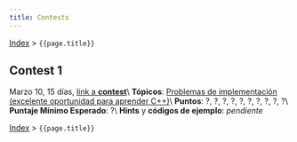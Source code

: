 ```yaml
---
title: Contests
---
```


[Index](index) > ```{{page.title}}```

## Contest 1
Marzo 10, 15 días, [link a **contest**](https://vjudge.net/contest/484066)\\
**Tópicos**: [Problemas de implementación (excelente oportunidad para aprender C++)](resources/cpp)\\
**Puntos**: ?, ?, ?, ?, ?, ?, ?, ?, ?, ?\\
**Puntaje Mínimo Esperado**: ?\\
**Hints** y **códigos de ejemplo**: _pendiente_

[Index](index) > ```{{page.title}}```
